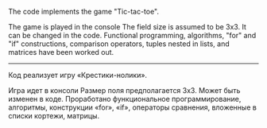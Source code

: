 The code implements the game "Tic-tac-toe".

The game is played in the console
The field size is assumed to be 3x3. It can be changed in the code.
Functional programming, algorithms, "for" and "if" constructions, comparison operators, tuples nested in lists, and matrices have been worked out.
______________________________________________________________________________________________________

Код реализует игру «Крестики-нолики».

Игра идет в консоли
Размер поля предполагается 3x3. Может быть изменен в коде.
Проработано функциональное программирование, алгоритмы, конструкции «for», «if», операторы сравнения, вложенные в списки кортежи, матрицы.
